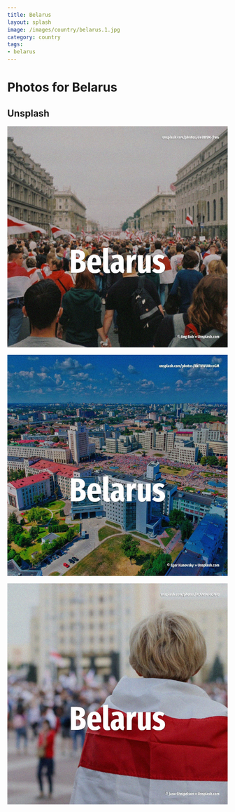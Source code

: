 ```yaml
---
title: Belarus
layout: splash
image: /images/country/belarus.1.jpg
category: country
tags:
- belarus
---
```

# Photos for Belarus

## Unsplash

![Belarus](/images/country/belarus.1.jpg)

![Belarus](/images/country/belarus.2.jpg)

![Belarus](/images/country/belarus.3.jpg)